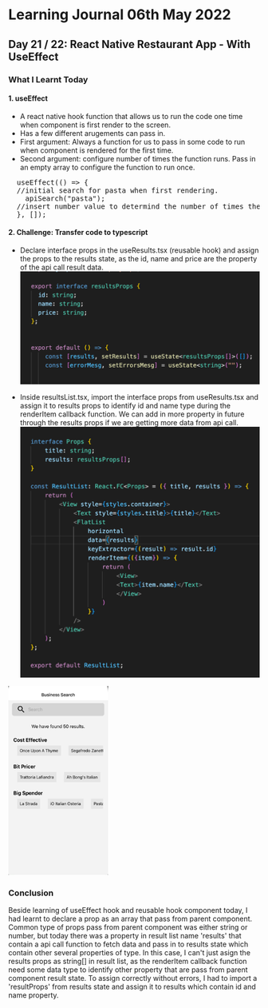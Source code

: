 <h1>Learning Journal 06th May 2022</h1>
<h2>Day 21 / 22: React Native Restaurant App - With UseEffect</h2>
<h3>What I Learnt Today</h3>
<h4>1. useEffect</h4>
<ul>
  <li>A react native hook function that allows us to run the code one time when component is first render to the screen.</li>
  <li>Has a few different arugements can pass in.</li>
  <li>First argument: Always a function for us to pass in some code to run when component is rendered for the first time.</li>
  <li>Second argument: configure number of times the function runs. Pass in an empty array to configure the function to run once.</li>
</ul>

<pre>
  useEffect(() => {
  //initial search for pasta when first rendering.
    apiSearch("pasta");
  //insert number value to determind the number of times the function needs to run.
  }, []);
</pre>

<h4>2. Challenge: Transfer code to typescript</h4>
<ul>
  <li>Declare interface props in the useResults.tsx (reusable hook) and assign the props to the results state, as the id, name and price are the property of the api call result data.</li>
  <img src="https://github.com/janson-gan/react-native-training/blob/main/images/Screenshot%202022-05-08%20at%207.19.33%20PM.png" width="500" />
</ul>
<ul>
  <li>Inside resultsList.tsx, import the interface props from useResults.tsx and assign it to results props to identify id and name type during the renderItem callback function. We can add in more property in future through the results props if we are getting more data from api call.</li>
<img src="https://github.com/janson-gan/react-native-training/blob/main/images/Screenshot%202022-05-08%20at%206.29.54%20PM.png" width="500" />
</ul>

<img src="https://github.com/janson-gan/react-native-training/blob/main/images/May-08-2022%2021-21-57.gif" width="200" />

<h3>Conclusion</h3>
<p>
  Beside learning of useEffect hook and reusable hook component today, I had learnt to declare a prop as an array that pass from parent component. Common type of props pass from parent component was either string or number, but today there was a property in result list name 'results' that contain a api call function to fetch data and pass in to results state which contain other several properties of type. In this case, I can't just asign the results props as string[] in result list, as the renderItem callback function need some data type to identify other property that are pass from parent component result state. To assign correctly without errors, I had to import a 'resultProps' from results state and assign it to results which contain id and name property. 
</p>
